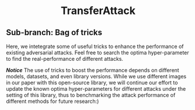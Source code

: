 <h1 align="center">TransferAttack</h1>

## Sub-branch: Bag of tricks

Here, we intetegrate some of useful tricks to enhance the performance of existing adversarial attacks. Feel free to search the optima hyper-parameter to find the real-performance of different attacks. 

***Notice*** The use of tricks to boost the performance depends on different models, datasets, and even library versions. While we use different images in our paper with this open-source library,  we will continue our effort to update the known optima hyper-parameters for different attacks under the setting of this library, thus to benchmarking the attack performance of different methods for future research:) 

